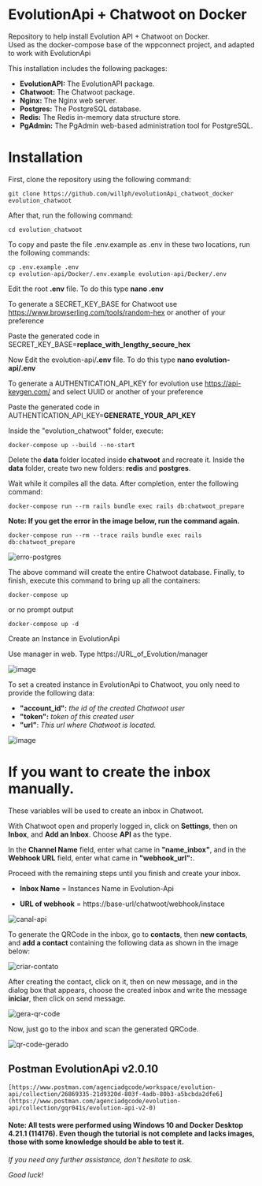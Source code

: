 # EvolutionApi + Chatwoot on Docker

Repository to help install Evolution API + Chatwoot on Docker.  
Used as the docker-compose base of the wppconnect project, and adapted to work with EvolutionApi

This installation includes the following packages:

* **EvolutionAPI:** The EvolutionAPI package.
* **Chatwoot:** The Chatwoot package.
* **Nginx:** The Nginx web server.
* **Postgres:** The PostgreSQL database.
* **Redis:** The Redis in-memory data structure store.
* **PgAdmin:** The PgAdmin web-based administration tool for PostgreSQL.

# Installation

First, clone the repository using the following command:

    git clone https://github.com/willph/evolutionApi_chatwoot_docker evolution_chatwoot

After that, run the following command:

    cd evolution_chatwoot

To copy and paste the file .env.example as .env in these two locations, run the following commands:

    cp .env.example .env
    cp evolution-api/Docker/.env.example evolution-api/Docker/.env


Edit the root **.env** file. 
To do this type **nano .env**

To generate a SECRET_KEY_BASE for Chatwoot use https://www.browserling.com/tools/random-hex or another of your preference

Paste the generated code in SECRET_KEY_BASE=**replace_with_lengthy_secure_hex**

Now Edit the evolution-api/**.env** file. 
To do this type **nano evolution-api/.env**

To generate a AUTHENTICATION_API_KEY for evolution use https://api-keygen.com/ and select UUID or another of your preference

Paste the generated code in AUTHENTICATION_API_KEY=**GENERATE_YOUR_API_KEY**



Inside the "evolution_chatwoot" folder, execute:

    docker-compose up --build --no-start

Delete the __data__ folder located inside __chatwoot__ and recreate it. Inside the __data__ folder, create two new folders: __redis__ and __postgres__.

Wait while it compiles all the data. After completion, enter the following command:

    docker-compose run --rm rails bundle exec rails db:chatwoot_prepare

**Note: If you get the error in the image below, run the command again.**

    docker-compose run --rm --trace rails bundle exec rails db:chatwoot_prepare

![erro-postgres](https://github.com/willph/evolutionApi_chatwoot_docker/assets/17226802/880269df-d7ce-498b-b6dd-6a4f3f5fdcda)


The above command will create the entire Chatwoot database. Finally, to finish, execute this command to bring up all the containers:

    docker-compose up

or no prompt output

    docker-compose up -d



Create an Instance in EvolutionApi

Use manager in web. Type https://URL_of_Evolution/manager

![image](https://github.com/user-attachments/assets/125e4eb6-130b-4e1e-9f16-9729181eae6a)


To set a created instance in EvolutionApi to Chatwoot, you only need to provide the following data:

* **"account_id":** *the id of the created Chatwoot user*
* **"token":** *token of this created user*
* **"url"**: *This url where Chatwoot is located.*

![image](https://github.com/user-attachments/assets/99ece767-940d-455e-a2c0-ebd7559da545)


# If you want to create the inbox manually.
These variables will be used to create an inbox in Chatwoot.

With Chatwoot open and properly logged in, click on **Settings**, then on **Inbox**, and **Add an Inbox**. Choose **API** as the type.

In the **Channel Name** field, enter what came in **"name_inbox"**, and in the **Webhook URL** field, enter what came in **"webhook_url":**.

Proceed with the remaining steps until you finish and create your inbox.


* **Inbox Name** = Instances Name in Evolution-Api

* **URL of webhook** = https://base-url/chatwoot/webhook/instace

![canal-api](https://github.com/willph/evolutionApi_chatwoot_docker/assets/17226802/eafff7a5-084d-40ec-b4bf-20491c3967c9)


To generate the QRCode in the inbox, go to __contacts__, then __new contacts__, and __add a contact__ containing the following data as shown in the image below:


![criar-contato](https://github.com/willph/evolutionApi_chatwoot_docker/assets/17226802/80e8eadc-e5a4-4b99-bfde-57d76af3732b)


After creating the contact, click on it, then on new message, and in the dialog box that appears, choose the created inbox and write the message __iniciar__, then click on send message.


![gera-qr-code](https://github.com/willph/evolutionApi_chatwoot_docker/assets/17226802/438d77d1-4877-4e63-8683-147a69965a3d)


Now, just go to the inbox and scan the generated QRCode.

![qr-code-gerado](https://github.com/willph/evolutionApi_chatwoot_docker/assets/17226802/1915a150-bc5c-4369-b2f9-ef5f945f368d)



## Postman EvolutionApi v2.0.10
    [https://www.postman.com/agenciadgcode/workspace/evolution-api/collection/26869335-21d9320d-803f-4adb-80b3-a5bcbda2dfe6](https://www.postman.com/agenciadgcode/evolution-api/collection/gqr041s/evolution-api-v2-0)

#### Note: All tests were performed using Windows 10 and Docker Desktop 4.21.1 (114176). Even though the tutorial is not complete and lacks images, those with some knowledge should be able to test it.


_If you need any further assistance, don't hesitate to ask._

_Good luck!_
